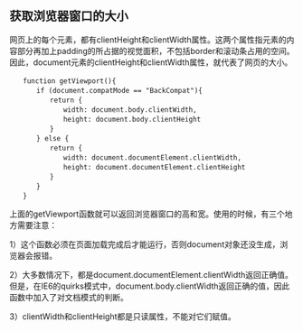 ## 获取浏览器窗口的大小

网页上的每个元素，都有clientHeight和clientWidth属性。这两个属性指元素的内容部分再加上padding的所占据的视觉面积，不包括border和滚动条占用的空间。
因此，document元素的clientHeight和clientWidth属性，就代表了网页的大小。
```
　　function getViewport(){
　　　　if (document.compatMode == "BackCompat"){
　　　　　　return {
　　　　　　　　width: document.body.clientWidth,
　　　　　　　　height: document.body.clientHeight
　　　　　　}
　　　　} else {
　　　　　　return {
　　　　　　　　width: document.documentElement.clientWidth,
　　　　　　　　height: document.documentElement.clientHeight
　　　　　　}
　　　　}
　　}
```
上面的getViewport函数就可以返回浏览器窗口的高和宽。使用的时候，有三个地方需要注意：

1）这个函数必须在页面加载完成后才能运行，否则document对象还没生成，浏览器会报错。

2）大多数情况下，都是document.documentElement.clientWidth返回正确值。但是，在IE6的quirks模式中，document.body.clientWidth返回正确的值，因此函数中加入了对文档模式的判断。

3）clientWidth和clientHeight都是只读属性，不能对它们赋值。